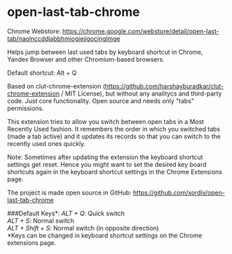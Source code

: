 # open-last-tab-chrome

Chrome Webstore: https://chrome.google.com/webstore/detail/open-last-tab/naolnccddjabbhmjogiejjgocjnglmge

Helps jump between last used tabs by keyboard shortcut in Chrome, 
Yandex Browser and other Chromium-based browsers.

Default shortcut: Alt + Q

Based on clut-chrome-extension 
(https://github.com/harshayburadkar/clut-chrome-extension / MIT License),
but without any analitycs and third-party code. Just core functionality. 
Open source and needs only "tabs" permissions.

This extension tries to allow you switch between open tabs in a Most Recently Used fashion. 
It remembers the order in which you switched tabs (made a tab active) and it updates 
its records so that you can switch to the recently used ones quickly.   

Note: Sometimes after updating the extension the keyboard shortcut settings get reset. 
Hence you might want to set the desired key board shortcuts again in the keyboard shortcut 
settings in the Chrome Extensions page.

The project is made open source in GitHub: 
https://github.com/xordiv/open-last-tab-chrome

###Default Keys*: 
*ALT + Q*: Quick switch\
*ALT + S*: Normal switch\
*ALT + Shift + S*: Normal switch (in opposite direction)\
*Keys can be changed in keyboard shortcut settings on the Chrome extensions page.
